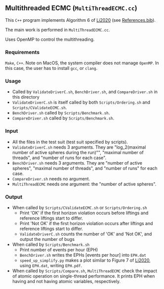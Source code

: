 ## Multithreaded ECMC (`MultiThreadECMC.cc`)
This `C++` program implements  Algorithm 6 of [Li2020](https://arxiv.org/abs/2004.11040) (see [References.bib](References.bib)).

The main work is performed in `MultiThreadECMC.cc`.

Uses OpenMP to control the multithreading.

### Requirements
`Make`, `C++`. Note on MacOS, the system compiler does not manage `OpenMP`. In this case, the user has to install `gcc`, or `clang`.

### Usage
* Called by `ValidateDriverC.sh`, `BenchDriver.sh`, and `CompareDriver.sh` in this directory
* `ValidateDriverC.sh` is itself called by both `Scripts/Ordering.sh` and `Scripts/CValidateECMC.sh`. 
* `BenchDriver.sh` called by `Scripts/Benchmark.sh`. 
* `CompareDriver.sh` called by `Scripts/Benchmark.sh`.


### Input
* All the files in the test suit (test suit specified by scripts).
* `ValidateDriverC.sh` needs 3 arguments. They are "log_2(maximal number of active spheres during the run)"", "maximal number of threads", and "number of runs for each case".
* `BenchDriver.sh` needs 3 arguments. They are "number of active spheres", "maximal number of threads", and "number of runs" for each case.
* `CompareDriver.sh` needs no argument.
* `MultiThreadECMC` needs one argument: the "number of active spheres".

### Output
* When called by `Scripts/CValidateECMC.sh` or `Scripts/Ordering.sh`
    * Print 'OK' if the first horizon violation occurs before liftings and reference liftings  start to differ.
    * Print 'Not OK' if the first horizon violation occurs after liftings and reference liftings start to differ.
    * `ValidateDriverC.sh` counts the number of 'OK' and 'Not OK', and output the number of bugs
* When called by `Scripts/Benchmark.sh`
    * Print number of events per hour (EPH)
    * `BenchDriver.sh` writes the EPHs [events per hour] into `EPH.dat`
    * `speed_up_simplify.py` makes a plot similar to Figure 7 of [Li2020](https://arxiv.org/abs/2004.11040), using `EPH.dat`, writing `EPH.pdf`.
* When called by `Scripts/Compare.sh`, `MultiThreadECMC` check the impact of atomic operation on single-thread performance. It prints EPH when having and not having atomic variables, respectively.
